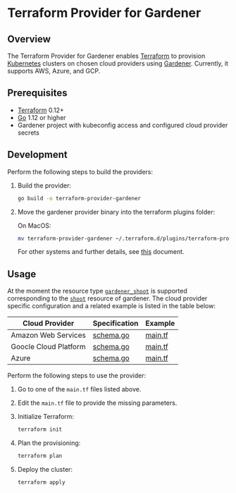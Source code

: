 
# Terraform Provider for Gardener


## Overview

The Terraform Provider for Gardener enables [Terraform](https://www.terraform.io) to provision [Kubernetes](https://kubernetes.io) clusters on chosen cloud providers using [Gardener](https://gardener.cloud/). Currently, it supports AWS, Azure, and GCP.

## Prerequisites

- [Terraform](https://www.terraform.io/downloads.html) 0.12+
- [Go](https://golang.org/doc/install) 1.12 or higher
- Gardener project with kubeconfig access and configured cloud provider secrets

## Development

Perform the following steps to build the providers:

1. Build the provider:
    ```bash
    go build -o terraform-provider-gardener
    ```
2. Move the gardener provider binary into the terraform plugins folder:

   On MacOS:
   ```bash
   mv terraform-provider-gardener ~/.terraform.d/plugins/terraform-provider-gardener
   ```
   For other systems and further details, see [this](https://www.terraform.io/docs/plugins/basics.html#installing-plugins) document.

## Usage

At the moment the resource type [`gardener_shoot`](shoot/schema_shoot.go) is supported corresponding to the [`shoot`](https://github.com/gardener/gardener/blob/master/pkg/apis/core/v1alpha1/types_shoot.go) resource of gardener. The cloud provider specific configuration and a related example is listed in the table below:

|Cloud Provider|Specification|Example|
|---|---|---|
|Amazon Web Services|[schema.go](shoot/schema_aws.go)|[main.tf](examples/aws/main.tf)|
|Goocle Cloud Platform|[schema.go](shoot/schema_gcp.go)|[main.tf](examples/gcp/main.tf)|
|Azure|[schema.go](shoot/schema_azure.go)|[main.tf](examples/azure/main.tf)|

Perform the following steps to use the provider:
 
1. Go to one of the `main.tf` files listed above.

2. Edit the `main.tf` file to provide the missing parameters.

3. Initialize Terraform:
    ```bash
    terraform init
    ```
4. Plan the provisioning:
    ```bash
    terraform plan
    ```
5. Deploy the cluster:
    ```bash
    terraform apply
